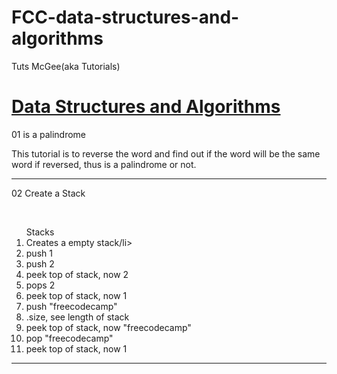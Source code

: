 # FCC-data-structures-and-algorithms
Tuts McGee(aka Tutorials)


<h1><a href="https://www.youtube.com/watch?v=t2CEgPsws3U">Data Structures and Algorithms</a></h1>
<p>01 is a palindrome</p>
<p>This tutorial is to reverse the word and find out if the word will be the same word if reversed, thus is a palindrome or not.<p>
<hr> 
<p>02 Create a Stack</p><br>
<ol>Stacks
  <li>Creates a empty stack/li>
  <li>push 1</li>
  <li>push 2</li>
  <li>peek top of stack, now 2</li>
  <li>pops 2</li>
  <li>peek top of stack, now 1</li>
  <li>push "freecodecamp"</li>
  <li>.size, see length of stack</li>
  <li>peek top of stack, now "freecodecamp"</li>
  <li>pop "freecodecamp"</li>
  <li>peek top of stack, now 1</li>
</ol>
<hr>
